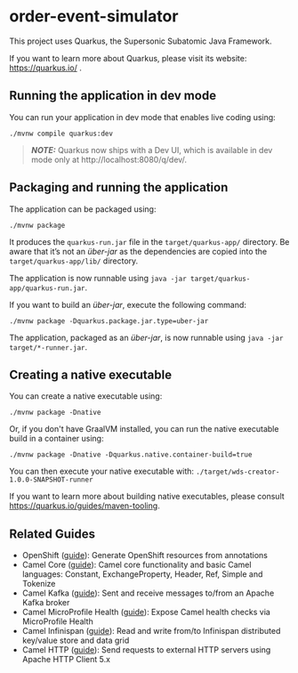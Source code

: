 # order-event-simulator

This project uses Quarkus, the Supersonic Subatomic Java Framework.

If you want to learn more about Quarkus, please visit its website: https://quarkus.io/ .

## Running the application in dev mode

You can run your application in dev mode that enables live coding using:
```shell script
./mvnw compile quarkus:dev
```

> **_NOTE:_**  Quarkus now ships with a Dev UI, which is available in dev mode only at http://localhost:8080/q/dev/.

## Packaging and running the application

The application can be packaged using:
```shell script
./mvnw package
```
It produces the `quarkus-run.jar` file in the `target/quarkus-app/` directory.
Be aware that it’s not an _über-jar_ as the dependencies are copied into the `target/quarkus-app/lib/` directory.

The application is now runnable using `java -jar target/quarkus-app/quarkus-run.jar`.

If you want to build an _über-jar_, execute the following command:
```shell script
./mvnw package -Dquarkus.package.jar.type=uber-jar
```

The application, packaged as an _über-jar_, is now runnable using `java -jar target/*-runner.jar`.

## Creating a native executable

You can create a native executable using: 
```shell script
./mvnw package -Dnative
```

Or, if you don't have GraalVM installed, you can run the native executable build in a container using: 
```shell script
./mvnw package -Dnative -Dquarkus.native.container-build=true
```

You can then execute your native executable with: `./target/wds-creator-1.0.0-SNAPSHOT-runner`

If you want to learn more about building native executables, please consult https://quarkus.io/guides/maven-tooling.

## Related Guides

- OpenShift ([guide](https://quarkus.io/guides/deploying-to-openshift)): Generate OpenShift resources from annotations
- Camel Core ([guide](https://access.redhat.com/documentation/en-us/red_hat_build_of_apache_camel/4.4/html/red_hat_build_of_apache_camel_for_quarkus_reference/camel-quarkus-extensions-reference#extensions-core)): Camel core functionality and basic Camel languages: Constant, ExchangeProperty, Header, Ref, Simple and Tokenize
- Camel Kafka ([guide](https://access.redhat.com/documentation/en-us/red_hat_build_of_apache_camel/4.4/html/red_hat_build_of_apache_camel_for_quarkus_reference/camel-quarkus-extensions-reference#extensions-kafka)): Sent and receive messages to/from an Apache Kafka broker
- Camel MicroProfile Health ([guide](https://access.redhat.com/documentation/en-us/red_hat_build_of_apache_camel/4.4/html/red_hat_build_of_apache_camel_for_quarkus_reference/camel-quarkus-extensions-reference#extensions-microprofile-health)): Expose Camel health checks via MicroProfile Health
- Camel Infinispan ([guide](https://access.redhat.com/documentation/en-us/red_hat_build_of_apache_camel/4.4/html/red_hat_build_of_apache_camel_for_quarkus_reference/camel-quarkus-extensions-reference#extensions-infinispan)): Read and write from/to Infinispan distributed key/value store and data grid
- Camel HTTP ([guide](https://access.redhat.com/documentation/en-us/red_hat_build_of_apache_camel/4.4/html/red_hat_build_of_apache_camel_for_quarkus_reference/camel-quarkus-extensions-reference#extensions-http)): Send requests to external HTTP servers using Apache HTTP Client 5.x
